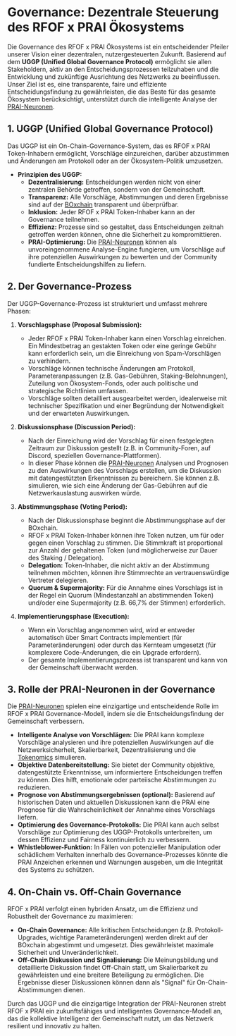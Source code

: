 # Governance: Dezentrale Steuerung des RFOF x PRAI Ökosystems

Die Governance des RFOF x PRAI Ökosystems ist ein entscheidender Pfeiler unserer Vision einer dezentralen, nutzergesteuerten Zukunft. Basierend auf dem **UGGP (Unified Global Governance Protocol)** ermöglicht sie allen Stakeholdern, aktiv an den Entscheidungsprozessen teilzuhaben und die Entwicklung und zukünftige Ausrichtung des Netzwerks zu beeinflussen. Unser Ziel ist es, eine transparente, faire und effiziente Entscheidungsfindung zu gewährleisten, die das Beste für das gesamte Ökosystem berücksichtigt, unterstützt durch die intelligente Analyse der [PRAI-Neuronen](link-to-prai-neurons-satoramy-42-md-file.md).

## 1. UGGP (Unified Global Governance Protocol)

Das UGGP ist ein On-Chain-Governance-System, das es RFOF x PRAI Token-Inhabern ermöglicht, Vorschläge einzureichen, darüber abzustimmen und Änderungen am Protokoll oder an der Ökosystem-Politik umzusetzen.

* **Prinzipien des UGGP:**
    * **Dezentralisierung:** Entscheidungen werden nicht von einer zentralen Behörde getroffen, sondern von der Gemeinschaft.
    * **Transparenz:** Alle Vorschläge, Abstimmungen und deren Ergebnisse sind auf der [BOxchain](link-to-blockchain-md-file.md) transparent und überprüfbar.
    * **Inklusion:** Jeder RFOF x PRAI Token-Inhaber kann an der Governance teilnehmen.
    * **Effizienz:** Prozesse sind so gestaltet, dass Entscheidungen zeitnah getroffen werden können, ohne die Sicherheit zu kompromittieren.
    * **PRAI-Optimierung:** Die [PRAI-Neuronen](link-to-prai-neurons-satoramy-42-md-file.md) können als unvoreingenommene Analyse-Engine fungieren, um Vorschläge auf ihre potenziellen Auswirkungen zu bewerten und der Community fundierte Entscheidungshilfen zu liefern.

## 2. Der Governance-Prozess

Der UGGP-Governance-Prozess ist strukturiert und umfasst mehrere Phasen:

1.  **Vorschlagsphase (Proposal Submission):**
    * Jeder RFOF x PRAI Token-Inhaber kann einen Vorschlag einreichen. Ein Mindestbetrag an gestakten Token oder eine geringe Gebühr kann erforderlich sein, um die Einreichung von Spam-Vorschlägen zu verhindern.
    * Vorschläge können technische Änderungen am Protokoll, Parameteranpassungen (z.B. Gas-Gebühren, Staking-Belohnungen), Zuteilung von Ökosystem-Fonds, oder auch politische und strategische Richtlinien umfassen.
    * Vorschläge sollten detailliert ausgearbeitet werden, idealerweise mit technischer Spezifikation und einer Begründung der Notwendigkeit und der erwarteten Auswirkungen.

2.  **Diskussionsphase (Discussion Period):**
    * Nach der Einreichung wird der Vorschlag für einen festgelegten Zeitraum zur Diskussion gestellt (z.B. in Community-Foren, auf Discord, speziellen Governance-Plattformen).
    * In dieser Phase können die [PRAI-Neuronen](link-to-prai-neurons-satoramy-42-md-file.md) Analysen und Prognosen zu den Auswirkungen des Vorschlags erstellen, um die Diskussion mit datengestützten Erkenntnissen zu bereichern. Sie können z.B. simulieren, wie sich eine Änderung der Gas-Gebühren auf die Netzwerkauslastung auswirken würde.

3.  **Abstimmungsphase (Voting Period):**
    * Nach der Diskussionsphase beginnt die Abstimmungsphase auf der BOxchain.
    * RFOF x PRAI Token-Inhaber können ihre Token nutzen, um für oder gegen einen Vorschlag zu stimmen. Die Stimmkraft ist proportional zur Anzahl der gehaltenen Token (und möglicherweise zur Dauer des Staking / Delegation).
    * **Delegation:** Token-Inhaber, die nicht aktiv an der Abstimmung teilnehmen möchten, können ihre Stimmrechte an vertrauenswürdige Vertreter delegieren.
    * **Quorum & Supermajority:** Für die Annahme eines Vorschlags ist in der Regel ein Quorum (Mindestanzahl an abstimmenden Token) und/oder eine Supermajority (z.B. 66,7% der Stimmen) erforderlich.

4.  **Implementierungsphase (Execution):**
    * Wenn ein Vorschlag angenommen wird, wird er entweder automatisch über Smart Contracts implementiert (für Parameteränderungen) oder durch das Kernteam umgesetzt (für komplexere Code-Änderungen, die ein Upgrade erfordern).
    * Der gesamte Implementierungsprozess ist transparent und kann von der Gemeinschaft überwacht werden.

## 3. Rolle der PRAI-Neuronen in der Governance

Die [PRAI-Neuronen](link-to-prai-neurons-satoramy-42-md-file.md) spielen eine einzigartige und entscheidende Rolle im RFOF x PRAI Governance-Modell, indem sie die Entscheidungsfindung der Gemeinschaft verbessern.

* **Intelligente Analyse von Vorschlägen:** Die PRAI kann komplexe Vorschläge analysieren und ihre potenziellen Auswirkungen auf die Netzwerksicherheit, Skalierbarkeit, Dezentralisierung und die [Tokenomics](link-to-tokenomics-md-file.md) simulieren.
* **Objektive Datenbereitstellung:** Sie bietet der Community objektive, datengestützte Erkenntnisse, um informiertere Entscheidungen treffen zu können. Dies hilft, emotionale oder parteiische Abstimmungen zu reduzieren.
* **Prognose von Abstimmungsergebnissen (optional):** Basierend auf historischen Daten und aktuellen Diskussionen kann die PRAI eine Prognose für die Wahrscheinlichkeit der Annahme eines Vorschlags liefern.
* **Optimierung des Governance-Protokolls:** Die PRAI kann auch selbst Vorschläge zur Optimierung des UGGP-Protokolls unterbreiten, um dessen Effizienz und Fairness kontinuierlich zu verbessern.
* **Whistleblower-Funktion:** In Fällen von potenzieller Manipulation oder schädlichem Verhalten innerhalb des Governance-Prozesses könnte die PRAI Anzeichen erkennen und Warnungen ausgeben, um die Integrität des Systems zu schützen.

## 4. On-Chain vs. Off-Chain Governance

RFOF x PRAI verfolgt einen hybriden Ansatz, um die Effizienz und Robustheit der Governance zu maximieren:

* **On-Chain Governance:** Alle kritischen Entscheidungen (z.B. Protokoll-Upgrades, wichtige Parameteränderungen) werden direkt auf der BOxchain abgestimmt und umgesetzt. Dies gewährleistet maximale Sicherheit und Unveränderlichkeit.
* **Off-Chain Diskussion und Signalisierung:** Die Meinungsbildung und detaillierte Diskussion findet Off-Chain statt, um Skalierbarkeit zu gewährleisten und eine breitere Beteiligung zu ermöglichen. Die Ergebnisse dieser Diskussionen können dann als "Signal" für On-Chain-Abstimmungen dienen.

Durch das UGGP und die einzigartige Integration der PRAI-Neuronen strebt RFOF x PRAI ein zukunftsfähiges und intelligentes Governance-Modell an, das die kollektive Intelligenz der Gemeinschaft nutzt, um das Netzwerk resilient und innovativ zu halten.
